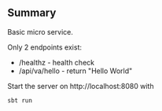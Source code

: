 
Summary
-------

Basic micro service.

Only 2 endpoints exist:
* /healthz - health check
* /api/va/hello - return "Hello World"

Start the server on http://localhost:8080 with
```
sbt run
```
